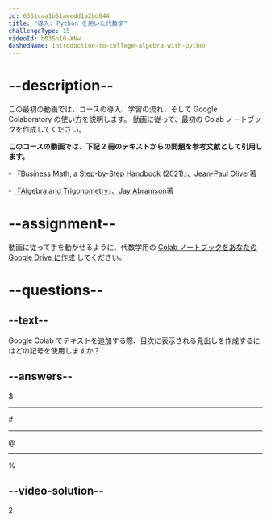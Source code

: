 ```yaml
---
id: 6331caa1b51aeedd1a2bd644
title: "導入: Python を用いた代数学"
challengeType: 15
videoId: bO3Sn10-XNw
dashedName: introduction-to-college-algebra-with-python
---
```


# --description--

この最初の動画では、コースの導入、学習の流れ、そして Google Colaboratory の使い方を説明します。 動画に従って、最初の Colab ノートブックを作成してください。

**このコースの動画では、下記 2 冊のテキストからの問題を参考文献として引用します。**

\- <a href="https://lyryx.com/subjects/business/business-mathematics/" target="_blank" rel="noopener noreferrer nofollow">『Business Math, a Step-by-Step Handbook (2021)』、Jean-Paul Oliver著</a>

\- <a href="https://openstax.org/details/books/algebra-and-trigonometry" target="_blank" rel="noopener noreferrer nofollow">『Algebra and Trigonometry』、Jay Abramson著</a>

# --assignment--

動画に従って手を動かせるように、代数学用の <a href="https://drive.google.com/" target="_blank" rel="noopener noreferrer nofollow">Colab ノートブックをあなたの Google Drive に作成</a> してください。

# --questions--

## --text--

Google Colab でテキストを追加する際、目次に表示される見出しを作成するにはどの記号を使用しますか？

## --answers--

&dollar;

---

&num;

---

&commat;

---

&percnt;

## --video-solution--

2

